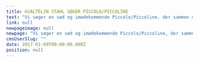 ```yaml
---
title: HJALTELIN STAHL SØGER PICCOLO/PICCOLINE
text: "Vi søger en sød og imødekommende Piccolo/Piccoline, der sammen med vores Office Manager, Piccolo og Piccoline kan bemande vores reception og servicere bureauet og vores kunder.    "
link: null
newpageimage: null
newpage: "Vi søger en sød og imødekommende Piccolo/Piccoline, der sammen med vores Office Manager, Piccolo og Piccoline kan bemande vores reception og servicere bureauet og vores kunder. Arbejdstiden er 37 timer om ugen, og ligger som udgangspunkt mandag til fredag kl. 9-17 (fredag kl. 9-16.30). \n\n**Hvem er vi?**\n\nHjaltelin Stahl er et cross-media reklamebureau med mere end 130 samarbejdende specialister, der arbejder med kommunikation på tværs af medier og platforme for kunder som IKEA, Telia, Arla, COOP, Suzuki, Post Danmark og mange flere. Hjaltelin Stahl er en ung og levende arbejdsplads, der konstant udvikler sig for at være blandt de bedste bureauer i branchen.\n\n**Dine kvalifikationer:**\n\n * Serviceminded\n * Moden og ansvarsbevidst\n * Du har det fint med lavpraktiske og rutineprægede opgaver\n * Er selvkørende og kan få tingene gjort færdige\n * Smilende og udadvendt\n * Pligtopfyldende\n * Fleksibel \n * Du må gerne have erfaring fra en lignende stilling\n\n**Arbejdsopgaverne er bl.a.:**\n\n * Frokostopdækning samt afrydning\n * Mødeopdækning\n * Generel oprydning i køkkenet\n * Opfyldning af kontorartikler m.v.\n * Sørge for daglig oprydning af mødelokaler og fælleslokaler \n * Bookning af mødelokaler og styring af kalender\n * Byærinder\n * Modtagelse af gæster\n * Lettere administrative opgaver\n * Diverse ad hoc opgaver\n\n**Sådan søger du**\n\nPasser ovenstående beskrivelse på dig, så send en mail med dit CV og ansøgning til rar@hjaltelinstahl.com\n\nSamtalerne afholdes i uge 4.\n\nHvis du spørgsmål til stillingen er du velkommen til at maile direkte til reception@hjaltelinstahl.dk\n"
cmsUserSlug: ""
date: 2017-01-09T00:00:00.000Z
position: null
---
```


